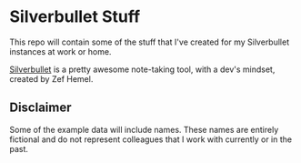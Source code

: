 # Silverbullet Stuff

This repo will contain some of the stuff that I've created for my Silverbullet instances at work or home.

[Silverbullet](https://silverbullet.md) is a pretty awesome note-taking tool, with a dev's mindset, created by Zef Hemel.

## Disclaimer
Some of the example data will include names. These names are entirely fictional and do not represent colleagues that I work with currently or in the past.
